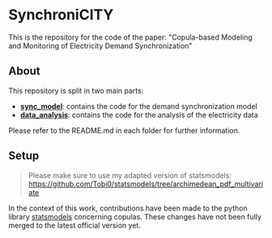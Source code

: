 # SynchroniCITY

This is the repository for the code of the paper: "Copula-based Modeling and Monitoring of Electricity Demand
Synchronization"

## About

This repository is split in two main parts:

- **[sync_model](sync_model)**: contains the code for the demand synchronization model
- **[data_analysis](data_analysis)**: contains the code for the analysis of the electricity data

Please refer to the README.md in each folder for further information.

## Setup

> Please make sure to use my adapted version of statsmodels:
> https://github.com/Tobi0/statsmodels/tree/archimedean_pdf_multivariate

In the context of this work, contributions have been made to the python
library [statsmodels](https://www.statsmodels.org/) concerning copulas.
These changes have not been fully merged to the latest official version yet.
